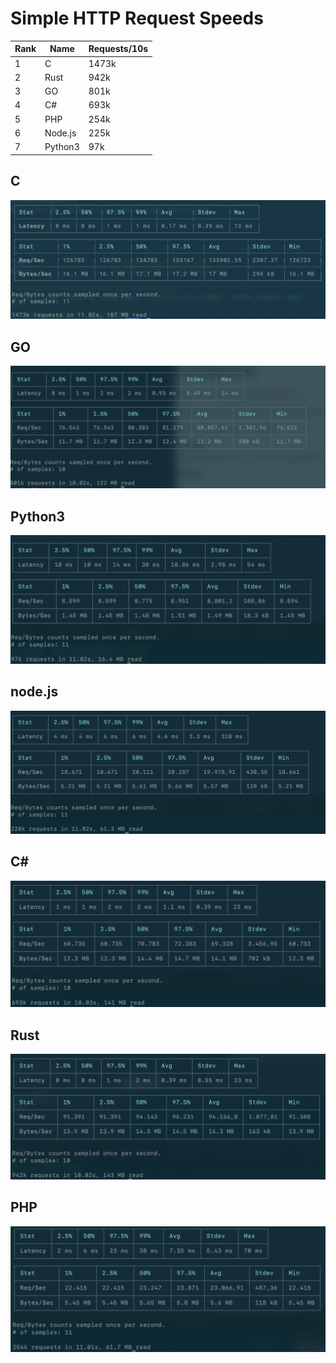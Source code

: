 # Simple HTTP Request Speeds

|Rank| Name | Requests/10s |
| ---| --- | ---|
|1|C|1473k|
|2|Rust|942k|
|3|GO|801k|
|4|C#|693k|
|5|PHP|254k|
|6|Node.js|225k|
|7|Python3|97k|

## C

![alt text](images/image-6.png)

## GO

![go](images/image.png)

## Python3

![python](images/image-1.png)

## node.js

![nodejs](images/image-2.png)

## C#

![c#](images/image-3.png)

## Rust

![rust](images/image-4.png)

## PHP

![php](images/image-5.png)

